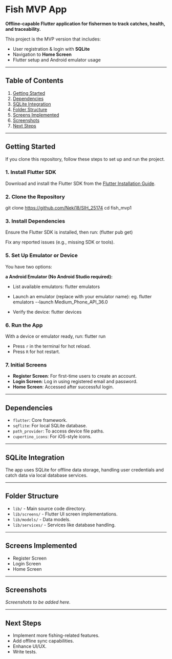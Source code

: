 # Fish MVP App

**Offline-capable Flutter application for fishermen to track catches, health, and traceability.**

This project is the MVP version that includes:
- User registration & login with **SQLite**
- Navigation to **Home Screen**
- Flutter setup and Android emulator usage

---

## Table of Contents

1. [Getting Started](#getting-started)
2. [Dependencies](#dependencies)
3. [SQLite Integration](#sqlite-integration)
4. [Folder Structure](#folder-structure)
5. [Screens Implemented](#screens-implemented)
6. [Screenshots](#screenshots)
7. [Next Steps](#next-steps)

---

## Getting Started

If you clone this repository, follow these steps to set up and run the project.

### 1. Install Flutter SDK
Download and install the Flutter SDK from the [Flutter Installation Guide](https://flutter.dev/docs/get-started/install).

### 2. Clone the Repository

git clone <https://github.com/Neki18/SIH_25174>
cd fish_mvp1

### 3. Install Dependencies
Ensure the Flutter SDK is installed, then run:  (flutter pub get)

Fix any reported issues (e.g., missing SDK or tools).

### 5. Set Up Emulator or Device
You have two options:

**a Android Emulator (No Android Studio required):**
- List available emulators: flutter emulators

- Launch an emulator (replace with your emulator name): eg. flutter emulators --launch Medium_Phone_API_36.0

- Verify the device: flutter devices


### 6. Run the App
With a device or emulator ready, run:  flutter run


- Press `r` in the terminal for hot reload.
- Press `R` for hot restart.

### 7. Initial Screens
- **Register Screen**: For first-time users to create an account.
- **Login Screen**: Log in using registered email and password.
- **Home Screen**: Accessed after successful login.

---

## Dependencies

- `flutter`: Core framework.
- `sqflite`: For local SQLite database.
- `path_provider`: To access device file paths.
- `cupertino_icons`: For iOS-style icons.

---

## SQLite Integration

The app uses SQLite for offline data storage, handling user credentials and catch data via local database services.

---

## Folder Structure

- `lib/` - Main source code directory.
- `lib/screens/` - Flutter UI screen implementations.
- `lib/models/` - Data models.
- `lib/services/` - Services like database handling.

---

## Screens Implemented

- Register Screen
- Login Screen
- Home Screen

---

## Screenshots

_Screenshots to be added here._

---

## Next Steps

- Implement more fishing-related features.
- Add offline sync capabilities.
- Enhance UI/UX.
- Write tests.





